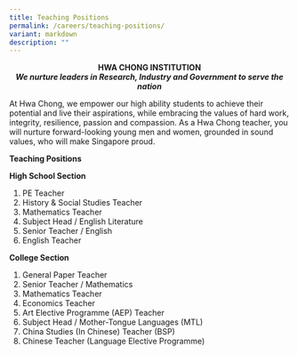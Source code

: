 ```yaml
---
title: Teaching Positions
permalink: /careers/teaching-positions/
variant: markdown
description: ""
---
```

<center><b>HWA CHONG INSTITUTION</b></center>

<center><b><i>We nurture leaders in Research, Industry and Government to serve the nation</i></b></center>

At Hwa Chong, we empower our high ability students to achieve their potential and live their aspirations, while embracing the values of hard work, integrity, resilience, passion and compassion. As a Hwa Chong teacher, you will nurture forward-looking young men and women, grounded in sound values, who will make Singapore proud.

**Teaching Positions**

**High&nbsp;School&nbsp;Section**

1.  PE&nbsp;Teacher
2.  History &amp; Social Studies Teacher
3.  Mathematics&nbsp;Teacher
4.  Subject Head / English Literature
5.  Senior Teacher / English
6.  English&nbsp;Teacher

**College Section**

1.  General Paper&nbsp;Teacher
2.  Senior Teacher /&nbsp;Mathematics
3.  Mathematics&nbsp;Teacher
4.  Economics Teacher
5.  Art Elective Programme (AEP) Teacher
6.  Subject Head / Mother-Tongue Languages (MTL)
7.  China Studies (In Chinese) Teacher (BSP)
8.  Chinese Teacher (Language Elective Programme)